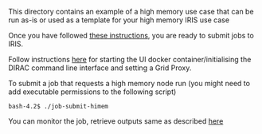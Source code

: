 This directory contains an example of a high memory use case that can be run as-is or used as a template for your high memory
IRIS use case

Once you have followed [these instructions](https://github.com/rainsworth/eMERLIN-IRIS/blob/master/iris_ui_docker.md), you are ready to submit jobs to IRIS. 

Follow instructions [here](https://github.com/rainsworth/eMERLIN-IRIS/blob/IRISWorkshopChanges/eMERLIN_CP_IRIS_test/README.md) for starting the UI docker container/initialising the DIRAC command line interface and setting a Grid Proxy. 

To submit a job that requests a high memory node run (you might need to add executable permissions to the following script)

```
bash-4.2$ ./job-submit-himem 
```

You can monitor the job, retrieve outputs same as described [here](https://github.com/rainsworth/eMERLIN-IRIS/blob/IRISWorkshopChanges/eMERLIN_CP_IRIS_test/README.md) 
